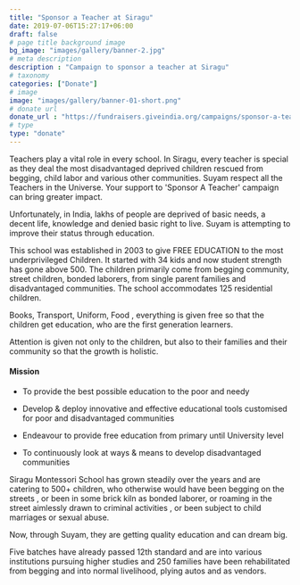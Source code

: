 ```yaml
---
title: "Sponsor a Teacher at Siragu"
date: 2019-07-06T15:27:17+06:00
draft: false
# page title background image
bg_image: "images/gallery/banner-2.jpg"
# meta description
description : "Campaign to sponsor a teacher at Siragu"
# taxonomy
categories: ["Donate"]
# image
image: "images/gallery/banner-01-short.png"
# donate url
donate_url : "https://fundraisers.giveindia.org/campaigns/sponsor-a-teacher-siragu-montessori-school-run-by-suyam"
# type
type: "donate"
---
```


Teachers play a vital role in every school. In Siragu, every teacher is special 
as they deal the most disadvantaged deprived children rescued from begging, 
child labor and various other communities. Suyam respect all the Teachers in 
the Universe. Your support to 'Sponsor A Teacher' campaign can bring greater 
impact.

Unfortunately, in India, lakhs of people are deprived of basic needs, a decent 
life, knowledge and denied basic right to live. Suyam is attempting to improve 
their status through education.

This school was established in 2003 to give FREE EDUCATION to the most 
underprivileged Children. It started with 34 kids and now student strength has 
gone above 500. The children primarily come from begging community, street 
children, bonded laborers, from single parent families and disadvantaged 
communities. The school accommodates 125 residential children.

Books, Transport, Uniform, Food , everything is given free so that the children 
get education, who are the first generation learners.

Attention is given not only to the children, but also to their families and 
their community so that the growth is holistic.

#### Mission


* To provide the best possible education to the poor and needy

* Develop & deploy innovative and effective educational tools customised for
poor and disadvantaged communities

* Endeavour to provide free education from primary until University level

* To continuously look at ways & means to develop disadvantaged communities

Siragu Montessori School has grown steadily over the years and are catering to 
500+ children, who otherwise would have been begging on the streets , or been 
in some brick kiln as bonded laborer, or roaming in the street aimlessly drawn 
to criminal activities , or been subject to child marriages or sexual abuse.

Now, through Suyam, they are getting quality education and can dream big.

Five batches have already passed 12th standard and are into various 
institutions pursuing higher studies and 250 families have been rehabilitated 
from begging and into normal livelihood, plying autos and as vendors.
